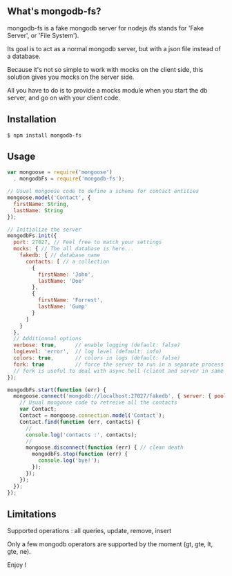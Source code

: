 ## What's mongodb-fs?

  mongodb-fs is a fake mongodb server for nodejs (fs stands for 'Fake Server', or 'File System').

  Its goal is to act as a normal mongodb server, but with a json file instead of a database.

  Because it's not so simple to work with mocks on the client side, this solution gives you mocks on the server side.

  All you have to do is to provide a mocks module when you start the db server, and go on with your client code.

## Installation

    $ npm install mongodb-fs


## Usage

```javascript
var mongoose = require('mongoose')
  , mongodbFs = require('mongodb-fs');

// Usual mongoose code to define a schema for contact entities
mongoose.model('Contact', {
  firstName: String,
  lastName: String
});

// Initialize the server
mongodbFs.init({
  port: 27027, // Feel free to match your settings
  mocks: { // The all database is here...
    fakedb: { // database name
      contacts: [ // a collection
        {
          firstName: 'John',
          lastName: 'Doe'
        },
        {
          firstName: 'Forrest',
          lastName: 'Gump'
        }
      ]
    }
  },
  // Additionnal options
  verbose: true,      // enable logging (default: false)
  logLevel: 'error',  // log level (default: info)
  colors: true,       // colors in logs (default: false)
  fork: true          // force the server to run in a separate process (default: false)
  // fork is useful to deal with async hell (client and server in same main-loop)
});

mongodbFs.start(function (err) {
  mongoose.connect('mongodb://localhost:27027/fakedb', { server: { poolSize: 1 } }, function (err) {
    // Usual mongoose code to retreive all the contacts
    var Contact;
    Contact = mongoose.connection.model('Contact');
    Contact.find(function (err, contacts) {
      //
      console.log('contacts :', contacts);
      //
      mongoose.disconnect(function (err) { // clean death
        mongodbFs.stop(function (err) {
          console.log('bye!');
        });
      });
    });
  });
});

```

## Limitations

Supported operations : all queries, update, remove, insert

Only a few mongodb operators are supported by the moment (gt, gte, lt, gte, ne).


Enjoy !
